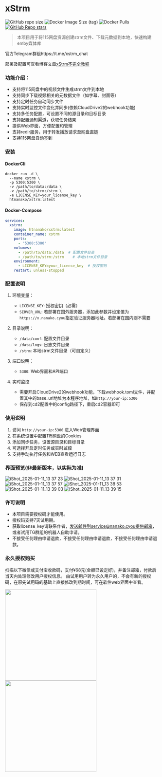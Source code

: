 # xStrm

![GitHub repo size](https://img.shields.io/github/repo-size/htnanako/xStrm)
![Docker Image Size (tag)](https://img.shields.io/docker/image-size/htnanako/xstrm/latest)
![Docker Pulls](https://img.shields.io/docker/pulls/htnanako/xstrm)
[![GitHub Repo stars](https://img.shields.io/github/stars/htnanako/xStrm?style=social)](https://github.com/htnanako/xStrm/stargazers)

> 本项目用于将115网盘资源创建strm文件、下载元数据到本地，快速构建emby媒体库
>
官方Telegram群组https://t.me/xstrm_chat

部署及配置可查看博客文章[xStrm不完全教程](https://blog.nanako.vip/?p=226)

### 功能介绍：
- 支持将115网盘中的视频文件生成strm文件到本地
- 支持同步下载视频相关的元数据文件（如字幕、封面等）
- 支持定时任务自动同步文件
- 支持实时监控文件变化并同步(依赖CloudDrive2的webhook功能)
- 支持多任务配置，可设置不同的源目录和目标目录
- 支持配置通知渠道，获取任务结果
- 提供Web界面，方便配置和管理
- 支持redir服务，用于转发播放请求至网盘直链
- 支持115网盘自动签到

### 安装
#### DockerCli
```shell
docker run -d \
  --name xstrm \
  -p 5300:5300 \
  -v /path/to/data:/data \
  -v /path/to/strm:/strm \
  -e LICENSE_KEY=your_license_key \
  htnanako/xstrm:latest
```

#### Docker-Compose
```yaml
services:
  xstrm:
    image: htnanako/xstrm:latest
    container_name: xstrm
    ports:
      - "5300:5300"
    volumes:
      - /path/to/data:/data  # 配置文件目录
      - /path/to/strm:/strm    # 本地strm文件目录
    environment:
      - LICENSE_KEY=your_license_key  # 授权密钥
    restart: unless-stopped
```

### 配置说明
1. 环境变量：
   - `LICENSE_KEY`: 授权密钥（必需）
   - `SERVER_URL`: 若部署在国外服务器，添加此参数并设定值为`https://x.nanako.cyou`指定验证服务器地址。若部署在国内则不需要

2. 目录说明：
   - `/data/conf`: 配置文件目录
   - `/data/logs`: 日志文件目录
   - `/strm`: 本地strm文件目录（可自定义）

3. 端口说明：
   - `5300`: Web界面和API端口

4. 实时监控
    - 需要开启CloudDrive2的webhook功能，下载webhook.toml文件，并配置其中的base_url地址为本程序地址，如`http://your-ip:5300`
    - 保存到cd2配置中的config路径下，重启cd2容器即可

### 使用说明
1. 访问 `http://your-ip:5300` 进入Web管理界面
2. 在系统设置中配置115网盘的Cookies
3. 添加同步任务，设置源目录和目标目录
4. 可选择开启定时任务或实时监控
5. 支持手动执行任务和WEB查看运行日志

### 界面预览(非最新版本，以实际为准)

![iShot_2025-01-11_13 37 23](https://github.com/user-attachments/assets/155ab4d9-4492-42af-ac00-bf262beb8db8)
![iShot_2025-01-11_13 37 31](https://github.com/user-attachments/assets/db0d44ac-ae0e-45ca-b030-05e1a4995c04)
![iShot_2025-01-11_13 37 57](https://github.com/user-attachments/assets/bbf474da-2907-46b1-818d-cbdc8c88fe3f)
![iShot_2025-01-11_13 38 53](https://github.com/user-attachments/assets/a68ac41d-175b-4466-b172-be3430829fb0)
![iShot_2025-01-11_13 39 03](https://github.com/user-attachments/assets/de1db0b9-4fa3-4612-93c5-26377d487cb6)
![iShot_2025-01-11_13 39 15](https://github.com/user-attachments/assets/49d70850-170e-41a5-9ec8-addc3ab53bbb)



### 许可说明
- 本项目需要授权码才能使用。
- 授权码支持7天试用期。
- 获取license_key请联系作者，发送邮件到service@nanako.cyou提供邮箱，或者试用TG群组的机器人自助申请。
- 不接受任何理由申请退款，不接受任何理由申请退款，不接受任何理由申请退款。

### 永久授权购买
扫描以下微信或支付宝收款码，支付¥68元(金额已设定好)，并备注邮箱，付款后当天内处理修改用户授权信息。
由试用用户转为永久用户的，不会有新的授权码，在原先试用码的基础上直接修改到期时间，可在软件web界面中查看。

<img src="https://github.com/user-attachments/assets/6180ec20-9e14-41c6-ab78-f1cdf3d16d99" width="300px"  />
<img src="https://github.com/user-attachments/assets/56a4c79b-6bfd-458f-afac-b37e2cb9e51a" width="300px"  />

